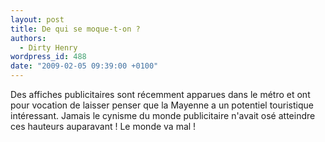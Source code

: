```yaml
---
layout: post
title: De qui se moque-t-on ?
authors:
  - Dirty Henry
wordpress_id: 488
date: "2009-02-05 09:39:00 +0100"
---
```


Des affiches publicitaires sont récemment apparues dans le métro et ont pour
vocation de laisser penser que la Mayenne a un potentiel touristique
intéressant. Jamais le cynisme du monde publicitaire n'avait osé atteindre ces
hauteurs auparavant ! Le monde va mal !

